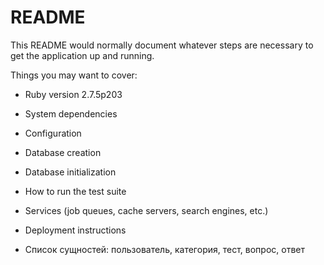 # README

This README would normally document whatever steps are necessary to get the
application up and running.

Things you may want to cover:

* Ruby version 2.7.5p203

* System dependencies 

* Configuration

* Database creation

* Database initialization

* How to run the test suite

* Services (job queues, cache servers, search engines, etc.)

* Deployment instructions

* Список сущностей: пользователь, категория, тест, вопрос, ответ
